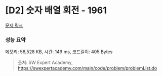 # [D2] 숫자 배열 회전 - 1961 

[문제 링크](https://swexpertacademy.com/main/code/problem/problemDetail.do?contestProbId=AV5Pq-OKAVYDFAUq) 

### 성능 요약

메모리: 58,528 KB, 시간: 149 ms, 코드길이: 405 Bytes



> 출처: SW Expert Academy, https://swexpertacademy.com/main/code/problem/problemList.do